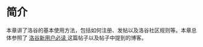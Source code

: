 # 简介

本章讲了洛谷的基本使用方法，包括如何注册、发帖以及洛谷社区规则等。本章总体参照了 [洛谷新用户必读 ](https://www.luogu.com.cn/discuss/241461) 这篇帖子以及帖子中提到的博客。